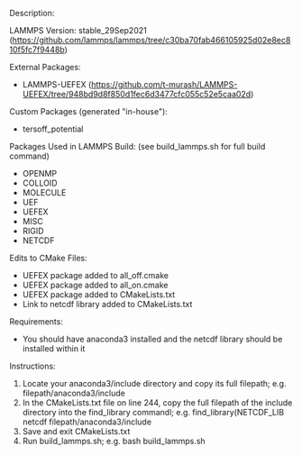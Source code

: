 Description: 

LAMMPS Version: stable_29Sep2021 (https://github.com/lammps/lammps/tree/c30ba70fab466105925d02e8ec810f5fc7f9448b)

External Packages:
- LAMMPS-UEFEX (https://github.com/t-murash/LAMMPS-UEFEX/tree/948bd9d8f850d1fec6d3477cfc055c52e5caa02d)

Custom Packages (generated "in-house"):
- tersoff_potential

Packages Used in LAMMPS Build:
(see build_lammps.sh for full build command)
- OPENMP
- COLLOID
- MOLECULE
- UEF
- UEFEX
- MISC
- RIGID
- NETCDF

Edits to CMake Files:
- UEFEX package added to all_off.cmake
- UEFEX package added to all_on.cmake
- UEFEX package added to CMakeLists.txt
- Link to netcdf library added to CMakeLists.txt


Requirements:
- You should have anaconda3 installed and the netcdf library should be installed within it

Instructions:
1. Locate your anaconda3/include directory and copy its full filepath; e.g. filepath/anaconda3/include
2. In the CMakeLists.txt file on line 244, copy the full filepath of the include directory into the find_library commandl; e.g. find_library(NETCDF_LIB netcdf filepath/anaconda3/include
3. Save and exit CMakeLists.txt
4. Run build_lammps.sh; e.g. bash build_lammps.sh
